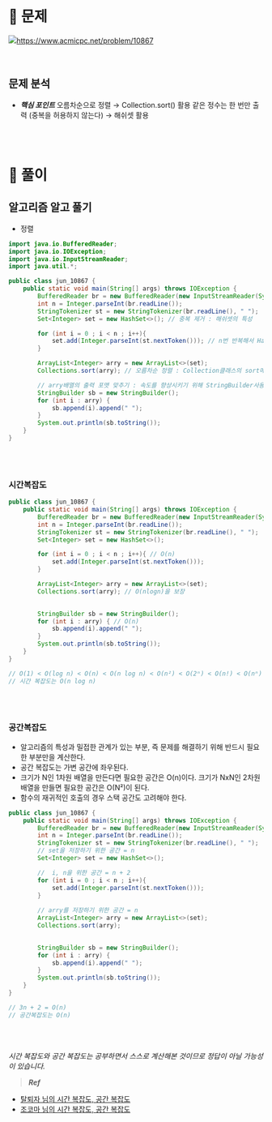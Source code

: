 # 📜 문제

![](https://velog.velcdn.com/images/suran-kim/post/1b623e85-fb9a-4b4a-91d8-460dbc5982b8/image.png)https://www.acmicpc.net/problem/10867


<br/>

## 문제 분석

- _**핵심 포인트**_
오름차순으로 정렬 → Collection.sort() 활용
같은 정수는 한 번만 출력 (중복을 허용하지 않는다) → 해쉬셋 활용

<br/><br/> 

# 🎯 풀이

## 알고리즘 알고 풀기
- 정렬 

 
 
```java
import java.io.BufferedReader;
import java.io.IOException;
import java.io.InputStreamReader;
import java.util.*;

public class jun_10867 {
    public static void main(String[] args) throws IOException {
        BufferedReader br = new BufferedReader(new InputStreamReader(System.in));
        int n = Integer.parseInt(br.readLine());
        StringTokenizer st = new StringTokenizer(br.readLine(), " ");
        Set<Integer> set = new HashSet<>(); // 중복 제거 : 해쉬셋의 특성

        for (int i = 0 ; i < n ; i++){
            set.add(Integer.parseInt(st.nextToken())); // n번 반복해서 Hashset에 입력해준다.
        }

        ArrayList<Integer> arry = new ArrayList<>(set);
        Collections.sort(arry); // 오름차순 정렬 : Collection클래스의 sort메소드

        // arry배열의 출력 포맷 맞추기 : 속도를 향상시키기 위해 StringBuilder사용
        StringBuilder sb = new StringBuilder();
        for (int i : arry) {
            sb.append(i).append(" ");
        }
        System.out.println(sb.toString());
    }
}
```
 
<br/><br/>


 ### 시간복잡도

```java
public class jun_10867 {
    public static void main(String[] args) throws IOException {
        BufferedReader br = new BufferedReader(new InputStreamReader(System.in));
        int n = Integer.parseInt(br.readLine());
        StringTokenizer st = new StringTokenizer(br.readLine(), " ");
        Set<Integer> set = new HashSet<>(); 

        for (int i = 0 ; i < n ; i++){ // O(n)
            set.add(Integer.parseInt(st.nextToken())); 
        }

        ArrayList<Integer> arry = new ArrayList<>(set);
        Collections.sort(arry); // O(nlogn)을 보장

      
        StringBuilder sb = new StringBuilder();
        for (int i : arry) { // O(n)
            sb.append(i).append(" ");
        }
        System.out.println(sb.toString());
    }
}

// O(1) < O(log n) < O(n) < O(n log n) < O(n²) < O(2ⁿ) < O(n!) < O(nⁿ)
// 시간 복잡도는 O(n log n) 
```
 
 <br/><br/>
 
### 공간복잡도
 - 알고리즘의 특성과 밀접한 관계가 있는 부분, 즉 문제를 해결하기 위해 반드시 필요한 부분만을 계산한다. 
 - 공간 복잡도는 가변 공간에 좌우된다.
 - 크기가 N인 1차원 배열을 만든다면 필요한 공간은 O(n)이다. 크기가 NxN인 2차원 배열을 만들면 필요한 공간은 O(N²)이 된다. 
 - 함수의 재귀적인 호출의 경우 스택 공간도 고려해야 한다.
 
```java
public class jun_10867 {
    public static void main(String[] args) throws IOException {
        BufferedReader br = new BufferedReader(new InputStreamReader(System.in));
        int n = Integer.parseInt(br.readLine());
        StringTokenizer st = new StringTokenizer(br.readLine(), " ");
        // set을 저장하기 위한 공간 = n
        Set<Integer> set = new HashSet<>(); 

        //  i, n을 위한 공간 = n + 2
        for (int i = 0 ; i < n ; i++){ 
            set.add(Integer.parseInt(st.nextToken())); 
        }
		
        // arry를 저장하기 위한 공간 = n
        ArrayList<Integer> arry = new ArrayList<>(set);
        Collections.sort(arry); 

      
        StringBuilder sb = new StringBuilder();
        for (int i : arry) {
            sb.append(i).append(" ");
        }
        System.out.println(sb.toString());
    }
}

// 3n + 2 = O(n) 
// 공간복잡도는 O(n)
```
 
 
 <br/><br/>
 
 _시간 복잡도와 공간 복잡도는 공부하면서 스스로 계산해본 것이므로 정답이 아닐 가능성이 있습니다._
 
 
 > **_Ref_**
- [탈퇴자 님의 시간 복잡도, 공간 복잡도](https://servertrix.com/880)
- [조코마 님의 시간 복잡도, 공간 복잡도](https://jocoma.tistory.com/entry/%EC%8B%9C%EA%B0%84-%EB%B3%B5%EC%9E%A1%EB%8F%84-%EA%B3%B5%EA%B0%84-%EB%B3%B5%EC%9E%A1%EB%8F%84)